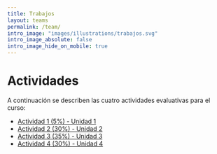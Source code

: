 ```yaml
---
title: Trabajos
layout: teams
permalink: /team/
intro_image: "images/illustrations/trabajos.svg"
intro_image_absolute: false
intro_image_hide_on_mobile: true
---
```


# Actividades

A continuación se describen las cuatro actividades evaluativas para el curso:

- [Actividad 1 (5%) - Unidad 1]()
- [Actividad 2 (30%) - Unidad 2]()
- [Actividad 3 (35%) - Unidad 3]()
- [Actividad 4 (30%) - Unidad 4]()